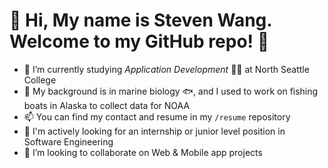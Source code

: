 # 👋 Hi, My name is Steven Wang. Welcome to my GitHub repo! 🤠
- 🌱 I’m currently studying *Application Development* 👨‍💻 at North Seattle College
- 🚢 My background is in marine biology 🐟, and I used to work on fishing boats in Alaska to collect data for NOAA
- 📫 You can find my contact and resume in my `/resume` repository
- 🐣 I'm actively looking for an internship or junior level position in Software Engineering
- 💞 I’m looking to collaborate on Web & Mobile app projects
<!---
shipitsteven/shipitsteven is a ✨ special ✨ repository because its `README.md` (this file) appears on your GitHub profile.
You can click the Preview link to take a look at your changes.
--->
